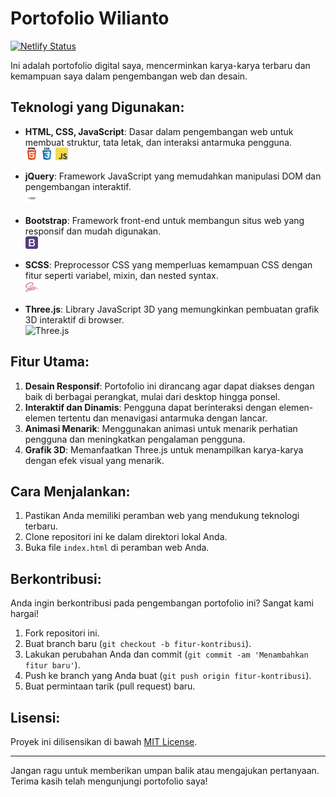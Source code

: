 # Portofolio Wilianto

[![Netlify Status](https://api.netlify.com/api/v1/badges/5613010a-83c8-4942-bcf6-d8174ec55526/deploy-status)](https://app.netlify.com/sites/wilianto/deploys)

Ini adalah portofolio digital saya, mencerminkan karya-karya terbaru dan kemampuan saya dalam pengembangan web dan desain.

## Teknologi yang Digunakan:

- **HTML, CSS, JavaScript**: Dasar dalam pengembangan web untuk membuat struktur, tata letak, dan interaksi antarmuka pengguna.  
  <img src="https://github.com/github/explore/raw/main/topics/html/html.png" alt="HTML" width="20" height="20"/> <img src="https://github.com/github/explore/raw/main/topics/css/css.png" alt="CSS" width="20" height="20"/> <img src="https://github.com/github/explore/raw/main/topics/javascript/javascript.png" alt="JavaScript" width="20" height="20"/>

- **jQuery**: Framework JavaScript yang memudahkan manipulasi DOM dan pengembangan interaktif.  
  <img src="https://github.com/github/explore/raw/main/topics/jquery/jquery.png" alt="jQuery" width="20" height="20"/>

- **Bootstrap**: Framework front-end untuk membangun situs web yang responsif dan mudah digunakan.  
  <img src="https://github.com/github/explore/raw/main/topics/bootstrap/bootstrap.png" alt="Bootstrap" width="20" height="20"/>

- **SCSS**: Preprocessor CSS yang memperluas kemampuan CSS dengan fitur seperti variabel, mixin, dan nested syntax.  
  <img src="https://github.com/github/explore/raw/main/topics/sass/sass.png" alt="SCSS" width="20" height="20"/>

- **Three.js**: Library JavaScript 3D yang memungkinkan pembuatan grafik 3D interaktif di browser.  
  <img src="https://github.com/github/explore/raw/main/topics/threejs/threejs.png" alt="Three.js" width="20" height="20"/>

## Fitur Utama:

1. **Desain Responsif**: Portofolio ini dirancang agar dapat diakses dengan baik di berbagai perangkat, mulai dari desktop hingga ponsel.
2. **Interaktif dan Dinamis**: Pengguna dapat berinteraksi dengan elemen-elemen tertentu dan menavigasi antarmuka dengan lancar.
3. **Animasi Menarik**: Menggunakan animasi untuk menarik perhatian pengguna dan meningkatkan pengalaman pengguna.
4. **Grafik 3D**: Memanfaatkan Three.js untuk menampilkan karya-karya dengan efek visual yang menarik.

## Cara Menjalankan:

1. Pastikan Anda memiliki peramban web yang mendukung teknologi terbaru.
2. Clone repositori ini ke dalam direktori lokal Anda.
3. Buka file `index.html` di peramban web Anda.

## Berkontribusi:

Anda ingin berkontribusi pada pengembangan portofolio ini? Sangat kami hargai!

1. Fork repositori ini.
2. Buat branch baru (`git checkout -b fitur-kontribusi`).
3. Lakukan perubahan Anda dan commit (`git commit -am 'Menambahkan fitur baru'`).
4. Push ke branch yang Anda buat (`git push origin fitur-kontribusi`).
5. Buat permintaan tarik (pull request) baru.

## Lisensi:

Proyek ini dilisensikan di bawah [MIT License](LICENSE).

---

Jangan ragu untuk memberikan umpan balik atau mengajukan pertanyaan. Terima kasih telah mengunjungi portofolio saya!
